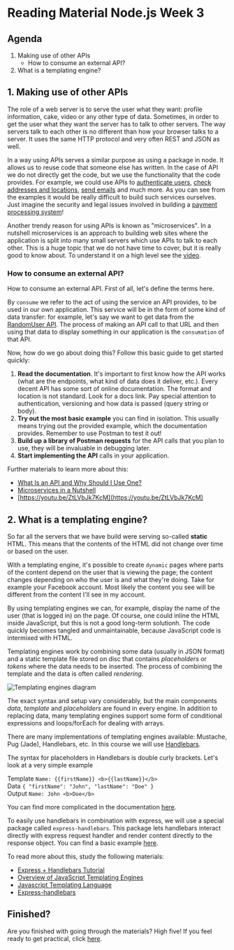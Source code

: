 # Reading Material Node.js Week 3

## Agenda

1. Making use of other APIs
   - How to consume an external API?
2. What is a templating engine?

## 1. Making use of other APIs

The role of a web server is to serve the user what they want: profile information, cake, video or any other type of data. Sometimes, in order to get the user what they want the server has to talk to other servers. The way servers talk to each other is no different than how your browser talks to a server. It uses the same HTTP protocol and very often REST and JSON as well.

In a way using APIs serves a similar purpose as using a package in node. It allows us to reuse code that someone else has written. In the case of API we do not directly get the code, but we use the functionality that the code provides. For example, we could use APIs to [authenticate users](https://developers.facebook.com/docs/facebook-login/), [check addresses and locations](https://locationiq.com/#demo), [send emails](https://sendgrid.com/docs/for-developers/sending-email/api-getting-started/) and much more. As you can see from the examples it would be really difficult to build such services ourselves. Just imagine the security and legal issues involved in building a [payment processing system](https://stripe.com/docs/api)!

Another trendy reason for using APIs is known as "microservices". In a nutshell microservices is an approach to building web sites where the application is split into many small servers which use APIs to talk to each other. This is a huge topic that we do not have time to cover, but it is really good to know about. To understand it on a high level see the [video](https://www.youtube.com/watch?v=STKCRSUsyP0).

### How to consume an external API?

How to consume an external API. First of all, let's define the terms here.

By `consume` we refer to the act of using the service an API provides, to be used in our own application. This service will be in the form of some kind of data transfer: for example, let's say we want to get data from the [RandomUser API](https://randomuser.me/api/). The process of making an API call to that URL and then using that data to display something in our application is the `consumation` of that API.

Now, how do we go about doing this? Follow this basic guide to get started quickly:

1. **Read the documentation**. It's important to first know how the API works (what are the endpoints, what kind of data does it deliver, etc.). Every decent API has some sort of online documentation. The format and location is not standard. Look for a docs link. Pay special attention to authentication, versioning and how data is passed (query string or body).
2. **Try out the most basic example** you can find in isolation. This usually means trying out the provided example, which the documentation provides. Remember to use Postman to test it out!
3. **Build up a library of Postman requests** for the API calls that you plan to use, they will be invaluable in debugging later.
4. **Start implementing the API** calls in your application.

Further materials to learn more about this:

- [What Is an API and Why Should I Use One?](https://medium.com/@TebbaVonMathenstien/what-is-an-api-and-why-should-i-use-one-863c3365726b)
- [Microservices in a Nutshell](https://www.thoughtworks.com/insights/blog/microservices-nutshell)
- [https://youtu.be/ZtLVbJk7KcM](https://youtu.be/ZtLVbJk7KcM)

## 2. What is a templating engine?

So far all the servers that we have build were serving so-called **static** HTML. This means that the contents of the HTML did not change over time or based on the user.

With a templating engine, it's possible to create `dynamic` pages where parts of the content depend on the user that is viewing the page; the content changes depending on who the user is and what they're doing. Take for example your Facebook account. Most likely the content you see will be different from the content I'll see in my account.

By using templating engines we can, for example, display the name of the user (that is logged in) on the page. Of course, one could inline the HTML inside JavaScript, but this is not a good long-term solutionh. The code quickly becomes tangled and unmaintainable, because JavaScript code is intermixed with HTML.

Templating engines work by combining some data (usually in JSON format) and a static template file stored on disc that contains _placeholders_ or _tokens_ where the data needs to be inserted. The process of combining the template and the data is often called _rendering_.

![Templating engines diagram](https://hackernoon.com/hn-images/1*XNuVdKSup2Gk9LjDNlsCYw.png)

The exact syntax and setup vary considerably, but the main components _data_, _template_ and _placeholders_ are found in every engine. In addition to replacing data, many templating engines support some form of conditional expressions and loops/forEach for dealing with arrays.

There are many implementations of templating engines available: Mustache, Pug (Jade), Handlebars, etc. In this course we will use [Handlebars](https://handlebarsjs.com/).

The syntax for placeholders in Handlebars is double curly brackets. Let's look at a very simple example

Template `Name: {{firstName}} <b>{{lastName}}</b>`  
Data `{ "firstName": "John", "lastName": "Doe" }`  
Output `Name: John <b>Doe</b>`

You can find more complicated in the documentation [here](https://handlebarsjs.com/).

To easily use handlebars in combination with express, we will use a special package called `express-handlebars`. This package lets handlebars interact directly with express request handler and render content directly to the response object. You can find a basic example [here](https://www.npmjs.com/package/express-handlebars#basic-usage).

To read more about this, study the following materials:

- [Express + Handlebars Tutorial](https://www.youtube.com/watch?v=1srD3Mdvf50)
- [Overview of JavaScript Templating Engines](https://strongloop.com/strongblog/compare-javascript-templates-jade-mustache-dust/)
- [Javascript Templating Language](https://medium.com/@1sherlynn/javascript-templating-language-and-engine-mustache-js-with-node-and-express-f4c2530e73b2)
- [Express-handlebars](https://www.npmjs.com/package/express-handlebars)

## Finished?

Are you finished with going through the materials? High five! If you feel ready to get practical, click [here](./MAKEME.md).
